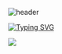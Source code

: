 ![header](https://capsule-render.vercel.app/api?type=Waving&height=270&section=header&text=Welcome&fontSize=90&fontAlignY=37&fontColor=ffffff&desc=C.S.H's%20Github%20Profile&descAlign=62&descAlignY=56)

[![Typing SVG](https://readme-typing-svg.demolab.com?font=Alkatra&weight=500&size=45&duration=3500&pause=3&color=6633FF&center=false&vCenter=false&multiline=true&repeat=true&width=1000&height=100&lines=Welcome+to+C.S.H's+GitHub!👋)](https://git.io/typing-svg)

<img src="https://github-readme-stats.vercel.app/api?username=cheonseunghyeon&show_icons=true">
